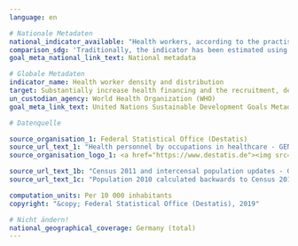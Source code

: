 ```yaml
---
language: en

# Nationale Metadaten
national_indicator_available: "Health workers, according to the practising concept (with direct patient contact): <br> Medical doctors <br> Dentists <br> Nursing and midwifery personnel <br> Pharmacists "
comparison_sdg: 'Traditionally, the indicator has been estimated using two measurements: density of physicians, and density of nursing and midwifery personnel. In the context of the SDG agenda, the dataset have been expanded to physicians, nursing personnel, midwifery personnel, dentistry personnel and pharmaceutical personnel. The dataset is planned to progressively move expand to cover all health cadres. As long as the international metadata description of the SDG indicator 3.c.1 is not completed, the time series "health workers" could not be considered as compliant. But the four additional time series are listed as sub-indicators in the international metadata description.'
goal_meta_national_link_text: National metadata

# Globale Metadaten
indicator_name: Health worker density and distribution
target: Substantially increase health financing and the recruitment, development, training and retention of the health workforce in developing countries, especially in least developed countries and small island developing States
un_custodian_agency: World Health Organization (WHO)
goal_meta_link_text: United Nations Sustainable Development Goals Metadata

# Datenquelle

source_organisation_1: Federal Statistical Office (Destatis)
source_url_text_1: "Health personnel by occupations in healthcare - GENESIS online 23621-0002"
source_organisation_logo_1: <a href="https://www.destatis.de"><img src="https://g205sdgs.github.io/sdg-indicators/public/LogosEn/destatis.png" alt="Logo Destatis" /></a>

source_url_text_1b: "Census 2011 and intercensal population updates - GENESIS online 12411-0003"
source_url_text_1c: "Population 2010 calculated backwards to Census 2011 (Only available in German)"

computation_units: Per 10 000 inhabitants
copyright: "&copy; Federal Statistical Office (Destatis), 2019"

# Nicht ändern!
national_geographical_coverage: Germany (total)
---
```

